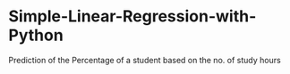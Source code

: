 # Simple-Linear-Regression-with-Python
Prediction of the Percentage of a student based on the no. of study hours
